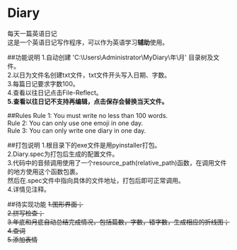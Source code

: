 # Diary
每天一篇英语日记<br>
这是一个英语日记写作程序，可以作为英语学习<b>辅助</b>使用。

##功能说明
1.自动创建 'C:\Users\Administrator\MyDiary\年\月\' 目录树及文件。<br>
2.以日为文件名创建txt文件，txt文件开头写入日期、字数。<br>
3.每篇日记要求字数100。<br>
4.查看以往日记点击File-Reflect。<br>
<b>5.查看以往日记不支持再编辑，点击保存会替换当天文件。</b>

##Rules
Rule 1: You must write no less than 100 words.<br>
Rule 2: You can only use one emoji in one day.<br>
Rule 3: You can only write one diary in one day.<br>

##打包说明
1.根目录下的exe文件是用pyinstaller打包。<br>
2.Diary.spec为打包后生成的配置文件。<br>
3.代码中的音频调用使用了一个resource_path(relative_path)函数，在调用文件的地方使用这个函数包裹。<br>
  然后在.spec文件中指向具体的文件地址，打包后即可正常调用。<br>
4.详情见注释。

##待实现功能
<del>1.图形界面；<br><del>
2.拼写检查；<br>
3.年底和月底自动总结完成情况，包括篇数，字数，错字数，生成相应的折线图；<br>
4.查词<br>
5.添加表情<br>

